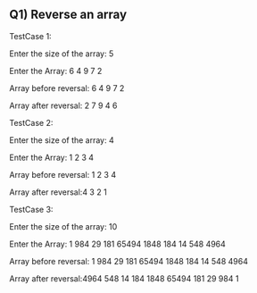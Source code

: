 ## Q1) Reverse an array

TestCase 1:

Enter the size of the array: 5

Enter the Array: 6 4 9 7 2

Array before reversal: 6 4 9 7 2
 
Array after reversal: 2 7 9 4 6

TestCase 2:
 
Enter the size of the array: 4

Enter the Array: 1 2 3 4

Array before reversal: 1 2 3 4
 
Array after reversal:4 3 2 1

TestCase 3:
 
Enter the size of the array: 10

Enter the Array: 1 984 29 181 65494 1848 184 14 548 4964

Array before reversal: 1 984 29 181 65494 1848 184 14 548 4964
 
Array after reversal:4964 548 14 184 1848 65494 181 29 984 1
 

